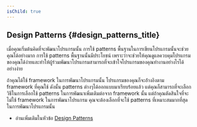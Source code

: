 ```yaml
---
isChild: true
---
```


## Design Patterns {#design_patterns_title}

เมื่อคุณเริ่มต้นคิดที่จะพัฒนาโปรแกรมนั้น การใช้ patterns พื้นฐานในการเขียนโปรแกรมนั้นจะช่วยคุณได้อย่างมาก การใช้ patterns พื้นฐานนั้นมีประโยชน์
เพราะว่าจะช่วยให้คุณดูแลควบคุมโปรแกรมของคุณได้ง่ายและทำให้ผู้ร่วมพัฒนาโปรแกรมสามารถที่จะเข้าใจโปรแกรมของคุณทำงานอย่างไรได้อย่างง่าย

ถ้าคุณได้ใช้ framework ในการพัฒนาโปรแกรมนั้น โปรแกรมของคุณก็จะอ้่างอิงตาม framework ที่คุณใช้ ดังนั้น patterns ต่างๆได้ออกแบบมาเรียบร้อยแล้ว
แต่คุณก็สามารถที่จะเลือกวิธีในการเลือกใช้ patterns ในการพัฒนาเพิ่มเติมต่อจาก framework นั้น แต่ถ้าคุณตัดสินใจที่จะไม่ใช้ framework ในการพัฒนาโปรแกรม
คุณจะต้องเลือกที่จะใช้ patterns ที่เหมาะสมมากที่สุดในการพัฒนาโปรแกรมนั้น

* อ่านเพิ่มเติมในหัวข้อ [Design Patterns](/php-the-right-way/pages/Design-Patterns.html)
